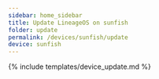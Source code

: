 ```yaml
---
sidebar: home_sidebar
title: Update LineageOS on sunfish
folder: update
permalink: /devices/sunfish/update
device: sunfish
---
```

{% include templates/device_update.md %} 

